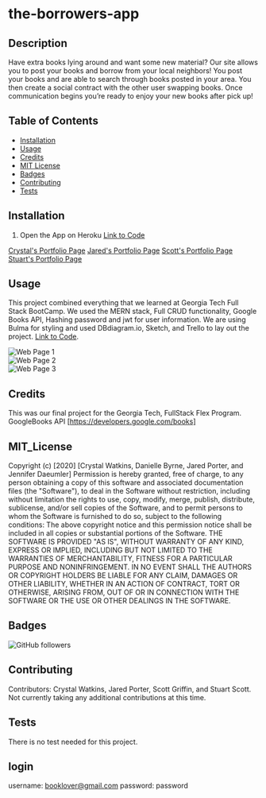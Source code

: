 # the-borrowers-app

## Description 
Have extra books lying around and want some new material? Our site allows you to post your books and borrow from your local neighbors! You post your books and are able to search through books posted in your area. You then create a social contract with the other user swapping books. Once communication begins you’re ready to enjoy your new books after pick up!

## Table of Contents
* [Installation](#installation)
* [Usage](#usage)
* [Credits](#credits)
* [MIT License](#mit_license)
* [Badges](#badges)
* [Contributing](#contributing)
* [Tests](#tests)

## Installation
1. Open the App on Heroku
[Link to Code](https://desolate-caverns-47449.herokuapp.com/)
 
[Crystal's Portfolio Page](https://github.com/CrystalWatkins)
[Jared's Portfolio Page](https://github.com/JaredP17)
[Scott's Portfolio Page](https://github.com/scott-gr)
[Stuart's Portfolio Page](https://github.com/yoohooitstoo)

## Usage 
This project combined everything that we learned at Georgia Tech Full Stack BootCamp. We used the MERN stack, Full CRUD functionality, Google Books API, Hashing password and jwt for user information. We are using Bulma for styling and used DBdiagram.io, Sketch, and Trello to lay out the project.
[Link to Code](https://desolate-caverns-47449.herokuapp.com/).
 
![Web Page 1](./client/public/webpages/accountpage.png)<br>
![Web Page 2](./client/public/webpages/addbookpage.png)<br>
![Web Page 3](./client/public/webpages/borrowpage.png)<br>

## Credits
This was our final project for the Georgia Tech, FullStack Flex Program.
GoogleBooks API [https://developers.google.com/books]

## MIT_License
Copyright (c) [2020] [Crystal Watkins, Danielle Byrne, Jared Porter, and Jennifer Daeumler]
Permission is hereby granted, free of charge, to any person obtaining a copy
of this software and associated documentation files (the "Software"), to deal
in the Software without restriction, including without limitation the rights
to use, copy, modify, merge, publish, distribute, sublicense, and/or sell
copies of the Software, and to permit persons to whom the Software is
furnished to do so, subject to the following conditions:
The above copyright notice and this permission notice shall be included in all
copies or substantial portions of the Software.
THE SOFTWARE IS PROVIDED "AS IS", WITHOUT WARRANTY OF ANY KIND, EXPRESS OR
IMPLIED, INCLUDING BUT NOT LIMITED TO THE WARRANTIES OF MERCHANTABILITY,
FITNESS FOR A PARTICULAR PURPOSE AND NONINFRINGEMENT. IN NO EVENT SHALL THE
AUTHORS OR COPYRIGHT HOLDERS BE LIABLE FOR ANY CLAIM, DAMAGES OR OTHER
LIABILITY, WHETHER IN AN ACTION OF CONTRACT, TORT OR OTHERWISE, ARISING FROM,
OUT OF OR IN CONNECTION WITH THE SOFTWARE OR THE USE OR OTHER DEALINGS IN THE
SOFTWARE.

## Badges
![GitHub followers](https://img.shields.io/github/forks/JaredP17/final-project?style=social)

## Contributing
Contributors: Crystal Watkins, Jared Porter, Scott Griffin, and Stuart Scott.
Not currently taking any additional contributions at this time.

## Tests
There is no test needed for this project. 


## login
username: booklover@gmail.com
password: password